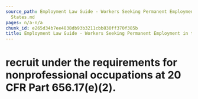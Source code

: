 ```yaml
---
source_path: Employment Law Guide - Workers Seeking Permanent Employment in the United
  States.md
pages: n/a-n/a
chunk_id: e265d34b7ee4838db93b3211cbb830ff370f385b
title: Employment Law Guide - Workers Seeking Permanent Employment in the United States
---
```

# recruit under the requirements for nonprofessional occupations at 20 CFR Part 656.17(e)(2).
